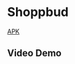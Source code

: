 # Shoppbud

[APK](https://drive.google.com/file/d/17LPWDF9F1bns7uqeXFUAz3ZFzvo6WQVr/view?usp=sharing)

## Video Demo

